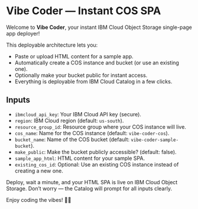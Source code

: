 # Vibe Coder — Instant COS SPA

Welcome to **Vibe Coder**, your instant IBM Cloud Object Storage single-page app deployer!  

This deployable architecture lets you:

- Paste or upload HTML content for a sample app.
- Automatically create a COS instance and bucket (or use an existing one).
- Optionally make your bucket public for instant access.
- Everything is deployable from IBM Cloud Catalog in a few clicks.

## Inputs

- `ibmcloud_api_key`: Your IBM Cloud API key (secure).
- `region`: IBM Cloud region (default: `us-south`).
- `resource_group_id`: Resource group where your COS instance will live.
- `cos_name`: Name for the COS instance (default: `vibe-coder-cos`).
- `bucket_name`: Name of the COS bucket (default: `vibe-coder-sample-bucket`).
- `make_public`: Make the bucket publicly accessible? (default: false).
- `sample_app_html`: HTML content for your sample SPA.
- `existing_cos_id`: Optional: Use an existing COS instance instead of creating a new one.

Deploy, wait a minute, and your HTML SPA is live on IBM Cloud Object Storage. Don’t worry — the Catalog will prompt for all inputs clearly.

Enjoy coding the vibes! 🎵✨
